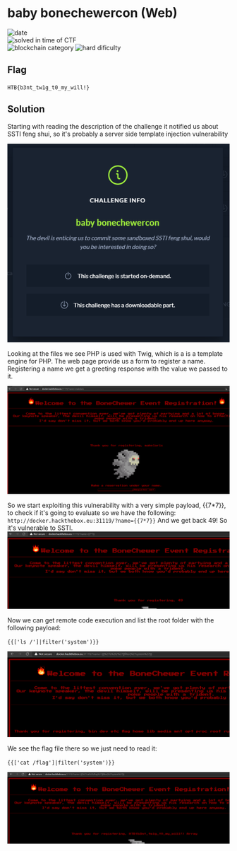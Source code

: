 # baby bonechewercon (Web)

![date](https://img.shields.io/badge/date-05%2F03%2F2021-brightgreen)  
![solved in time of CTF](https://img.shields.io/badge/solved-in%20time%20of%20CTF-brightgreen.svg)  
![blockchain category](https://img.shields.io/badge/difficulty-medium-yellow)
![hard dificulty](https://img.shields.io/badge/category-web-blue)

## Flag
`HTB{b3nt_tw1g_t0_my_will!}`

## Solution

Starting with reading the description of the challenge it notified us about SSTI feng shui, so it's probably a server side template injection vulnerability

![challinfo](1.png "Challenge Info")

Looking at the files we see PHP is used with Twig, which is a is a template engine for PHP. The web page provide us a form to register a name. Registering a name we get a greeting response with the value we passed to it.

![web1](2.png "web1")

So we start exploiting this vulnerability with a very simple payload, {{7*7}}, to check if it's going to evaluate so we have the following:
`http://docker.hackthebox.eu:31119/?name={{7*7}}`
And we get back 49! So it's vulnerable to SSTI.
![web2](3.png "web2")

Now we can get remote code execution and list the root folder with the following payload:

`{{['ls /']|filter('system')}}`

![web5](5.png "web5")

We see the flag file there so we just need to read it:

`{{['cat /flag']|filter('system')}}`

![web6](6.png "web6")
